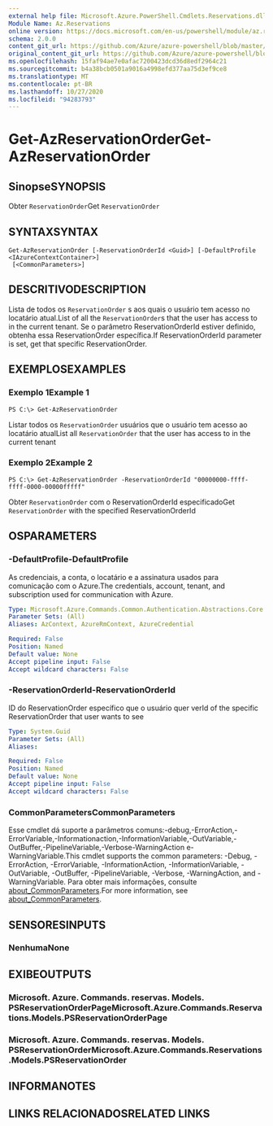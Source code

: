 ```yaml
---
external help file: Microsoft.Azure.PowerShell.Cmdlets.Reservations.dll-Help.xml
Module Name: Az.Reservations
online version: https://docs.microsoft.com/en-us/powershell/module/az.reservations/get-azreservationorder
schema: 2.0.0
content_git_url: https://github.com/Azure/azure-powershell/blob/master/src/Reservations/Reservations/help/Get-AzReservationOrder.md
original_content_git_url: https://github.com/Azure/azure-powershell/blob/master/src/Reservations/Reservations/help/Get-AzReservationOrder.md
ms.openlocfilehash: 15faf94ae7e0afac7200423dcd36d8edf2964c21
ms.sourcegitcommit: b4a38bcb0501a9016a4998efd377aa75d3ef9ce8
ms.translationtype: MT
ms.contentlocale: pt-BR
ms.lasthandoff: 10/27/2020
ms.locfileid: "94283793"
---
```

# <span data-ttu-id="83c02-101">Get-AzReservationOrder</span><span class="sxs-lookup"><span data-stu-id="83c02-101">Get-AzReservationOrder</span></span>

## <span data-ttu-id="83c02-102">Sinopse</span><span class="sxs-lookup"><span data-stu-id="83c02-102">SYNOPSIS</span></span>
<span data-ttu-id="83c02-103">Obter `ReservationOrder`</span><span class="sxs-lookup"><span data-stu-id="83c02-103">Get `ReservationOrder`</span></span>

## <span data-ttu-id="83c02-104">SYNTAX</span><span class="sxs-lookup"><span data-stu-id="83c02-104">SYNTAX</span></span>

```
Get-AzReservationOrder [-ReservationOrderId <Guid>] [-DefaultProfile <IAzureContextContainer>]
 [<CommonParameters>]
```

## <span data-ttu-id="83c02-105">DESCRITIVO</span><span class="sxs-lookup"><span data-stu-id="83c02-105">DESCRIPTION</span></span>
<span data-ttu-id="83c02-106">Lista de todos os `ReservationOrder` s aos quais o usuário tem acesso no locatário atual.</span><span class="sxs-lookup"><span data-stu-id="83c02-106">List of all the `ReservationOrder`s that the user has access to in the current tenant.</span></span> <span data-ttu-id="83c02-107">Se o parâmetro ReservationOrderId estiver definido, obtenha essa ReservationOrder específica.</span><span class="sxs-lookup"><span data-stu-id="83c02-107">If ReservationOrderId parameter is set, get that specific ReservationOrder.</span></span>

## <span data-ttu-id="83c02-108">EXEMPLOS</span><span class="sxs-lookup"><span data-stu-id="83c02-108">EXAMPLES</span></span>

### <span data-ttu-id="83c02-109">Exemplo 1</span><span class="sxs-lookup"><span data-stu-id="83c02-109">Example 1</span></span>
```
PS C:\> Get-AzReservationOrder
```

<span data-ttu-id="83c02-110">Listar todos os `ReservationOrder` usuários que o usuário tem acesso ao locatário atual</span><span class="sxs-lookup"><span data-stu-id="83c02-110">List all `ReservationOrder` that the user has access to in the current tenant</span></span>

### <span data-ttu-id="83c02-111">Exemplo 2</span><span class="sxs-lookup"><span data-stu-id="83c02-111">Example 2</span></span>
```
PS C:\> Get-AzReservationOrder -ReservationOrderId "00000000-ffff-ffff-0000-00000fffff"
```

<span data-ttu-id="83c02-112">Obter `ReservationOrder` com o ReservationOrderId especificado</span><span class="sxs-lookup"><span data-stu-id="83c02-112">Get `ReservationOrder` with the specified ReservationOrderId</span></span>

## <span data-ttu-id="83c02-113">OS</span><span class="sxs-lookup"><span data-stu-id="83c02-113">PARAMETERS</span></span>

### <span data-ttu-id="83c02-114">-DefaultProfile</span><span class="sxs-lookup"><span data-stu-id="83c02-114">-DefaultProfile</span></span>
<span data-ttu-id="83c02-115">As credenciais, a conta, o locatário e a assinatura usados para comunicação com o Azure.</span><span class="sxs-lookup"><span data-stu-id="83c02-115">The credentials, account, tenant, and subscription used for communication with Azure.</span></span>

```yaml
Type: Microsoft.Azure.Commands.Common.Authentication.Abstractions.Core.IAzureContextContainer
Parameter Sets: (All)
Aliases: AzContext, AzureRmContext, AzureCredential

Required: False
Position: Named
Default value: None
Accept pipeline input: False
Accept wildcard characters: False
```

### <span data-ttu-id="83c02-116">-ReservationOrderId</span><span class="sxs-lookup"><span data-stu-id="83c02-116">-ReservationOrderId</span></span>
<span data-ttu-id="83c02-117">ID do ReservationOrder específico que o usuário quer ver</span><span class="sxs-lookup"><span data-stu-id="83c02-117">Id of the specific ReservationOrder that user wants to see</span></span>

```yaml
Type: System.Guid
Parameter Sets: (All)
Aliases:

Required: False
Position: Named
Default value: None
Accept pipeline input: False
Accept wildcard characters: False
```

### <span data-ttu-id="83c02-118">CommonParameters</span><span class="sxs-lookup"><span data-stu-id="83c02-118">CommonParameters</span></span>
<span data-ttu-id="83c02-119">Esse cmdlet dá suporte a parâmetros comuns:-debug,-ErrorAction,-ErrorVariable,-Informationaction,-InformationVariable,-OutVariable,-OutBuffer,-PipelineVariable,-Verbose-WarningAction e-WarningVariable.</span><span class="sxs-lookup"><span data-stu-id="83c02-119">This cmdlet supports the common parameters: -Debug, -ErrorAction, -ErrorVariable, -InformationAction, -InformationVariable, -OutVariable, -OutBuffer, -PipelineVariable, -Verbose, -WarningAction, and -WarningVariable.</span></span> <span data-ttu-id="83c02-120">Para obter mais informações, consulte [about_CommonParameters](http://go.microsoft.com/fwlink/?LinkID=113216).</span><span class="sxs-lookup"><span data-stu-id="83c02-120">For more information, see [about_CommonParameters](http://go.microsoft.com/fwlink/?LinkID=113216).</span></span>

## <span data-ttu-id="83c02-121">SENSORES</span><span class="sxs-lookup"><span data-stu-id="83c02-121">INPUTS</span></span>

### <span data-ttu-id="83c02-122">Nenhuma</span><span class="sxs-lookup"><span data-stu-id="83c02-122">None</span></span>

## <span data-ttu-id="83c02-123">EXIBE</span><span class="sxs-lookup"><span data-stu-id="83c02-123">OUTPUTS</span></span>

### <span data-ttu-id="83c02-124">Microsoft. Azure. Commands. reservas. Models. PSReservationOrderPage</span><span class="sxs-lookup"><span data-stu-id="83c02-124">Microsoft.Azure.Commands.Reservations.Models.PSReservationOrderPage</span></span>

### <span data-ttu-id="83c02-125">Microsoft. Azure. Commands. reservas. Models. PSReservationOrder</span><span class="sxs-lookup"><span data-stu-id="83c02-125">Microsoft.Azure.Commands.Reservations.Models.PSReservationOrder</span></span>

## <span data-ttu-id="83c02-126">INFORMA</span><span class="sxs-lookup"><span data-stu-id="83c02-126">NOTES</span></span>

## <span data-ttu-id="83c02-127">LINKS RELACIONADOS</span><span class="sxs-lookup"><span data-stu-id="83c02-127">RELATED LINKS</span></span>
